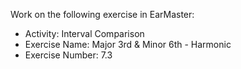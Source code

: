 Work on the following exercise in EarMaster:
- Activity: Interval Comparison
- Exercise Name: Major 3rd & Minor 6th - Harmonic
- Exercise Number: 7.3
